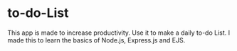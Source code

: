 # to-do-List
This app is made to increase productivity. Use it to make a daily to-do List. I made this to learn the basics of Node.js, Express.js and EJS.
